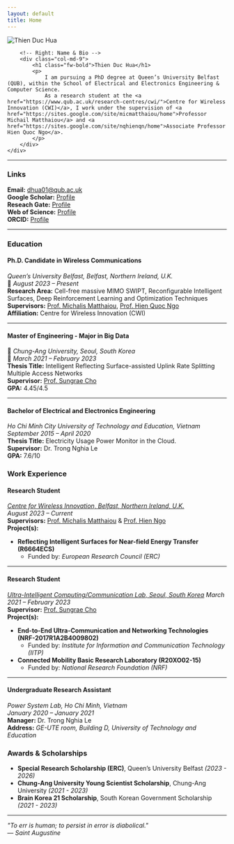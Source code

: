```yaml
---
layout: default
title: Home
---
```


<div class="container">
    <div class="row align-items-center">
        <!-- Left: Profile Image -->
        <div class="col-md-3 text-center">
            <img src="{{ '/assets/thienhua_portrait.png' | relative_url }}" alt="Thien Duc Hua" class="img-fluid rounded-circle" style="max-width: 150px;">
        </div>
        
        <!-- Right: Name & Bio -->
        <div class="col-md-9">
            <h1 class="fw-bold">Thien Duc Hua</h1>
            <p>
                I am pursuing a PhD degree at Queen’s University Belfast (QUB), within the School of Electrical and Electronics Engineering & Computer Science.
                As a research student at the <a href="https://www.qub.ac.uk/research-centres/cwi/">Centre for Wireless Innovation (CWI)</a>, I work under the supervision of <a href="https://sites.google.com/site/micmatthaiou/home">Professor Michail Matthaiou</a> and <a href="https://sites.google.com/site/nqhienqn/home">Associate Professor Hien Quoc Ngo</a>.
            </p>
        </div>
    </div>
</div>

---

### Links
**Email:** [dhua01@qub.ac.uk](mailto:dhua01@qub.ac.uk)  
**Google Scholar:** [Profile](https://scholar.google.com/citations?hl=en&user=UpJlLesAAAAJ)  
**Reseach Gate:** [Profile](https://www.researchgate.net/profile/Thien-Hua-2?ev=hdr_xprf)  
**Web of Science:** [Profile](https://www.webofscience.com/wos/author/record/ISA-6510-2023)  
**ORCID:** [Profile](https://orcid.org/0009-0004-0567-5880)  

---

### Education

#### **Ph.D. Candidate in Wireless Communications**  
*Queen’s University Belfast, Belfast, Northern Ireland, U.K.*  
📅 *August 2023 – Present*  
**Research Area:** Cell-free massive MIMO SWIPT, Reconfigurable Intelligent Surfaces, Deep Reinforcement Learning and Optimization Techniques  
**Supervisors:** [Prof. Michalis Matthaiou](https://sites.google.com/site/micmatthaiou/home), [Prof. Hien Quoc Ngo](https://sites.google.com/site/nqhienqn/home)  
**Affiliation:** Centre for Wireless Innovation (CWI)  

---

#### **Master of Engineering - Major in Big Data**  
📍 *Chung-Ang University, Seoul, South Korea*  
📅 *March 2021 – February 2023*  
**Thesis Title:** Intelligent Reflecting Surface-assisted Uplink Rate Splitting Multiple Access Networks  
**Supervisor:** [Prof. Sungrae Cho](https://sites.google.com/uclab.re.kr/srcho)  
**GPA:** 4.45/4.5


---

#### **Bachelor of Electrical and Electronics Engineering**  
*Ho Chi Minh City University of Technology and Education, Vietnam*  
*September 2015 – April 2020*  
**Thesis Title:** Electricity Usage Power Monitor in the Cloud.  
**Supervisor:** Dr. Trong Nghia Le  
**GPA:** 7.6/10

### Work Experience

#### **Research Student**  
[*Centre for Wireless Innovation, Belfast, Northern Ireland, U.K.*](https://www.qub.ac.uk/research-centres/cwi/)  
*August 2023 – Current*  
**Supervisors:** [Prof. Michalis Matthaiou](https://sites.google.com/site/micmatthaiou/home) & [Prof. Hien Ngo](https://sites.google.com/site/nqhienqn/home)  
**Project(s):**  
- **Reflecting Intelligent Surfaces for Near-field Energy Transfer (R6664ECS)**  
  - Funded by: *European Research Council (ERC)*  

---

#### **Research Student**  
[*Ultra-Intelligent Computing/Communication Lab, Seoul, South Korea*](https://uclab.re.kr/index.html)
*March 2021 – February 2023*  
**Supervisor:** [Prof. Sungrae Cho](https://sites.google.com/uclab.re.kr/srcho)  
**Project(s):**  
- **End-to-End Ultra-Communication and Networking Technologies (NRF-2017R1A2B4009802)**  
  - Funded by: *Institute for Information and Communication Technology (IITP)*  
- **Connected Mobility Basic Research Laboratory (R20XO02-15)**  
  - Funded by: *National Research Foundation (NRF)*  

---

#### **Undergraduate Research Assistant**  
*Power System Lab, Ho Chi Minh, Vietnam*  
*January 2020 – January 2021*  
**Manager:** Dr. Trong Nghia Le  
**Address:** *GE-UTE room, Building D, University of Technology and Education*  


### Awards & Scholarships  

- **Special Research Scholarship (ERC)**, Queen’s University Belfast *(2023 - 2026)*  
- **Chung-Ang University Young Scientist Scholarship**, Chung-Ang University *(2021 - 2023)*  
- **Brain Korea 21 Scholarship**, South Korean Government Scholarship *(2021 - 2023)*


---

*"To err is human; to persist in error is diabolical."*  
— *Saint Augustine*  
